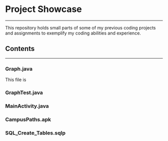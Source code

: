 # Project Showcase
_________________________________
This repository holds small parts of some of my previous 
coding projects and assignments to exemplify my coding abilities
and experience.

## Contents
_________________________________

### Graph.java
This file is

### GraphTest.java


### MainActivity.java


### CampusPaths.apk


### SQL_Create_Tables.sqlp

